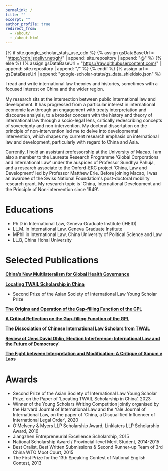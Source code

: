 ```yaml
---
permalink: /
title: ""
excerpt: ""
author_profile: true
redirect_from: 
  - /about/
  - /about.html
---
```


{% if site.google_scholar_stats_use_cdn %}
{% assign gsDataBaseUrl = "https://cdn.jsdelivr.net/gh/" | append: site.repository | append: "@" %}
{% else %}
{% assign gsDataBaseUrl = "https://raw.githubusercontent.com/" | append: site.repository | append: "/" %}
{% endif %}
{% assign url = gsDataBaseUrl | append: "google-scholar-stats/gs_data_shieldsio.json" %}

<span class='anchor' id='about-me'></span>













I read and write international law theories and histories, sometimes with a focused interest on China and the wider region. 



My research sits at the intersection between public international law and development. It has progressed from a particular interest in international economic law through an engagement with treaty interpretation and discourse analysis, to a broader concern with the history and theory of international law through a socio-legal lens, critically redescribing concepts of sovereignty and non-intervention. My doctoral dissertation on the principle of non-intervention led me to delve into developmental intervention, which shapes my current research emphasis on international law and development, particularly with regard to China and Asia.


Currently, I hold an assistant professorship at the University of Macao. I am also a member to the Laureate Research Programme 'Global Corporations and International Law' under the auspices of Professor Sundhya Pahuja, and a research associate to the Oxford-ERC project 'China, Law and Development' led by Professor Matthew Erie. Before joining Macao, I was an awardee of the Swiss National Foundation's post-doctoral mobility research grant. My research topic is 'China, International Development and the Principle of Non-intervention since 1949'. 

#  Educations
- Ph.D in International Law, Geneva Graduate Institute (IHEID)
- LL.M. in International Law, Geneva Graduate Institute
- MPhil in International Law, China University of Political Science and Law            
- LL.B, China Hohai University     


# Selected Publications 

<div class='paper-box-text' markdown="1">

[**China’s New Multilateralism for Global Health Governance**]([https://www.cambridge.org/core/journals/asian-journal-of-comparative-law/article/chinas-new-global-health-governance/A6172980DD079BF65017145B96D073E9])

[**Locating TWAIL Scholarship in China**]([https://www.cambridge.org/core/journals/asian-journal-of-international-law/article/locating-twail-scholarship-in-china/404669226588E97228C9026414DEDDC4]) 
- Second Prize of the Asian Society of International Law Young Scholar Prize

[**The Origins and Operation of the Gap-filling Function of the GPL**]([https://academic.oup.com/jids/article/13/4/560/6656548])

[**A Critical Reflection on the Gap-filling Function of the GPL**]([https://www.elgaronline.com/view/journals/cilj/11/1/article-p96.xml])

[**The Dissociation of Chinese International Law Scholars from TWAIL**]([https://twailr.com/twail-review/issue-03-2022/yilin-wang-the-dissociation-of-chinese-international-law-scholars-from-twail/#:~:text=Despite%20historical%20affinity%20and%20instrumental,Chinese%20approach%20to%20international%20law.])

[**Review of ‘Jens David Ohlin, Election Interference: International Law and the Future of Democracy'**]([https://academic.oup.com/chinesejil/article/21/2/401/6566257])

[**The Fight between Interpretation and Modification: A Critique of Sanum v Laos**](https://academic.oup.com/icsidreview/article/35/1-2/236/6032230)

</div>


# Awards
- Second Prize of the Asian Society of International Law Young Scholar Prize, on the Paper of ‘Locating TWAIL Scholarship in China’, 2023
-	Winner of the Young Scholars Writing Competition jointly organised by the Harvard Journal of International Law and the Yale Journal of International Law, on the paper of ‘China, a Disqualified Influencer of International Legal Order’, 2020
-	O’Melveny & Myers LLP Scholarship Award, Linklaters LLP Scholarship Award, 2016
-	Jiangzhen Entrepreneurial Excellence Scholarship, 2015
-	National Scholarship Award / Provincial-level Merit Student, 2014-2015
-	Best Oralist, Best Written Submissions & Second Runner-up Team of 3rd China WTO Moot Court, 2015
-	The First Prize for the 13th Speaking Contest of National English Contest, 2013

                                                                        



